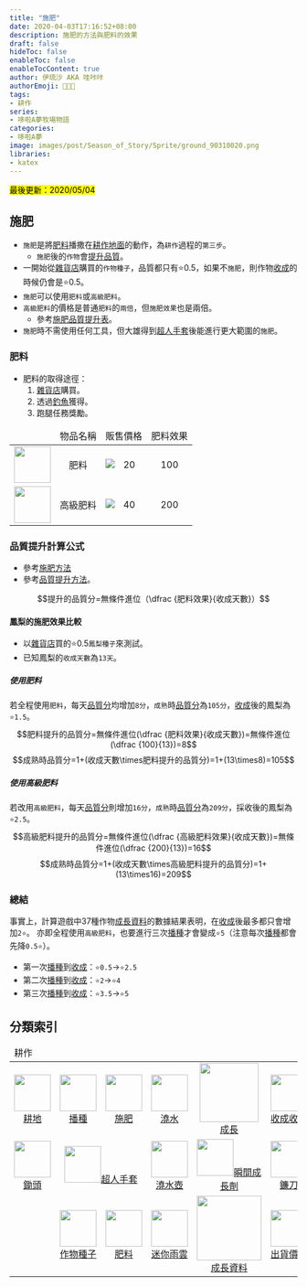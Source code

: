 ```yaml
---
title: "施肥"
date: 2020-04-03T17:16:52+08:00
description: 施肥的方法與肥料的效果
draft: false
hideToc: false
enableToc: false
enableTocContent: true
author: 伊琉沙 AKA 哇咔咔
authorEmoji: 👩🏿‍🚀
tags: 
- 耕作
series:
- 哆啦A夢牧場物語
categories:
- 哆啦A夢
image: images/post/Season_of_Story/Sprite/ground_90310020.png
libraries:
- katex
---
```

<mark>最後更新：2020/05/04</mark>

## 施肥
+ `施肥`是將[肥料](../doraemon-story-crop-part3/#肥料)播撒在[耕作地面](../doraemon-story-mod-ground/#耕作地面)的動作，為`耕作`過程的`第三步`。
    + `施肥`後的`作物`會[提升品質](../doraemon-story-crop-part3/#品質提升計算公式)。
+ 一開始從[雜貨店](../doraemon-story-shop-20700-knick-knacks-general-store)購買的`作物種子`，品質都只有⭐️0.5，如果不`施肥`，則作物[收成](../doraemon-story-crop-part6)的時候仍會是⭐️0.5。
+ `施肥`可以使用`肥料`或`高級肥料`。
+ `高級肥料`的價格是普通`肥料`的`兩倍`，但`施肥效果`也是兩倍。
    + 參考[施肥品質提升表](../doraemon-story-mod-crop/#施肥品質提升表)。
+ `施肥`時不需使用任何工具，但大雄得到[超人手套](../doraemon-story-tool-hoe)後能進行更大範圍的`施肥`。

### 肥料
+ 肥料的取得途徑：
    1. [雜貨店](../doraemon-story-shop-20700-knick-knacks-general-store/#肥料)購買。
    2. 透過[釣魚](../doraemon-story-live-fishing)獲得。
    3. 跑腿任務獎勵。

<table>
    <thead>
        <tr>
            <td align="center"></td>
            <td align="center">物品名稱</td>
            <td align="center">販售價格</td>
            <td align="center">肥料效果</td>
        </tr>
    </thead>
    <tr>
        <td align="center"><img width= "64px" src= "/images/post/Season_of_Story/Sprite/icon_1103000.png"></td>
        <td align="center">肥料</td>
        <td align="center"><img align="left" src= "/images/post/Season_of_Story/Sprite/Icon_Money_01.png">20</td>
        <td align="center">100</td>
    </tr>
    <tr>
        <td align="center"><img width= "64px" src= "/images/post/Season_of_Story/Sprite/icon_1103001.png"></td>
        <td align="center">高級肥料</td>
        <td align="center"><img align="left" src= "/images/post/Season_of_Story/Sprite/Icon_Money_01.png">40</td>
        <td align="center">200</td>
    </tr>
</table>

### 品質提升計算公式
+ 參考[施肥方法](../doraemon-story-mod-crop/#施肥方法)
+ 參考[品質提升方法](../doraemon-story-mod-crop/#品質提升方法)。

$$提升的品質分=無條件進位（\dfrac {肥料效果}{收成天數}）$$

#### 鳳梨的施肥效果比較
+ 以[雜貨店](../doraemon-story-shop-20700-knick-knacks-general-store)買的⭐️0.5`鳳梨種子`來測試。
+ 已知鳳梨的`收成天數`為`13天`。

##### 使用肥料
若全程使用`肥料`，每天[品質分](../doraemon-story-mod-crop/#品質分)均增加`8分`，`成熟`時[品質分](../doraemon-story-mod-crop/#品質分)為`105分`，[收成](../doraemon-story-crop-part6)後的鳳梨為`⭐️1.5`。
$$肥料提升的品質分=無條件進位(\dfrac {肥料效果}{收成天數})=無條件進位(\dfrac {100}{13})=8$$
$$成熟時品質分=1+(收成天數\times肥料提升的品質分)=1+(13\times8)=105$$

##### 使用高級肥料
若改用`高級肥料`，每天[品質分](../doraemon-story-mod-crop/#品質分)則增加`16分`，`成熟`時[品質分](../doraemon-story-mod-crop/#品質分)為`209分`，採收後的鳳梨為`⭐️2.5`。
$$高級肥料提升的品質分=無條件進位(\dfrac {高級肥料效果}{收成天數})=無條件進位(\dfrac {200}{13})=16$$
$$成熟時品質分=1+(收成天數\times高級肥料提升的品質分)=1+(13\times16)=209$$

### 總結
事實上，計算遊戲中37種作物[成長資料](../doraemon-story-crop-grow)的數據結果表明，在[收成](../doraemon-story-crop-part6)後最多都只會增加`2⭐️`。
亦即全程使用`高級肥料`，也要進行三次[播種](../doraemon-story-crop-part2)才會變成`⭐️5`（注意每次[播種](../doraemon-story-crop-part2)都會先降`0.5⭐️`）。
+ 第一次[播種](../doraemon-story-crop-part2)到[收成](../doraemon-story-crop-part6)：`⭐️0.5`→`⭐️2.5`
+ 第二次[播種](../doraemon-story-crop-part2)到[收成](../doraemon-story-crop-part6)：`⭐️2`→`⭐️4`
+ 第三次[播種](../doraemon-story-crop-part2)到[收成](../doraemon-story-crop-part6)：`⭐️3.5`→`⭐️5`

## 分類索引
<table>
    <thead>
        <tr>
            <td colspan="10">耕作</td>        
        </tr>
    </thead>
    <tr>
        <td align="center"><a href="../doraemon-story-crop-part1"><img width="64px" src= "/images/post/Season_of_Story/Sprite/ground_90310000.png">耕地</a></td>
        <td align="center"><a href="../doraemon-story-crop-part2"><img width="64px" src= "/images/post/Season_of_Story/Sprite/ground_90310010.png">播種</a></td>
        <td align="center"><a href="../doraemon-story-crop-part3"><img width="64px" src= "/images/post/Season_of_Story/Sprite/ground_90310020.png">施肥</a></td>
        <td align="center"><a href="../doraemon-story-crop-part4"><img width="64px" src= "/images/post/Season_of_Story/Sprite/ground_90310021.png">澆水</a></td>        
        <td align="center"><a href="../doraemon-story-crop-part5"><img width="103px" src= "/images/post/Season_of_Story/Sprite/Crop_90120602.png">成長</a></td>
        <td align="center"><a href="../doraemon-story-crop-part6"><img width="64px" src= "/images/post/Season_of_Story/Sprite/icon_1001030.png">收成收割</a></td>
        <td align="center"><a href="../#溫室種植"><img width="64px" src= "/images/post/Season_of_Story/Texture2D/tex_bg_1230_020.png">溫室種植</a></td>
    </tr>
    <tr>
        <td align="center"><a href="../doraemon-story-tool-hoe"><img width="64px" src= "/images/post/Season_of_Story/Sprite/icon_1001005.png">鋤頭</a></td>
        <td align="center" colspan="2"><a href="../doraemon-story-secret-gadget-farming/#超人手套"><img width="64px" src= "/images/post/Season_of_Story/Sprite/icon_1002130.png">超人手套</a></td>
        <td align="center"><a href="../doraemon-story-tool-watering-can"><img width="64px" src= "/images/post/Season_of_Story/Sprite/icon_1001025.png">澆水壺</a></td>
        <td align="center"><a href="../doraemon-story-secret-gadget-farming/#瞬間成長劑"><img width="64px" src= "/images/post/Season_of_Story/Sprite/icon_1104080.png">瞬間成長劑</a></td>
        <td align="center"><a href="../doraemon-story-tool-scythe"><img width="64px" src= "/images/post/Season_of_Story/Sprite/icon_1001035.png">鐮刀</a></td>
        <td align="center"><a href="../doraemon-story-secret-gadget-farming/#季節罐頭"><img width="64px" src= "/images/post/Season_of_Story/Sprite/icon_1104000.png">季節罐頭</a></td>
    </tr>
    <tr>
        <td></td>
        <td align="center"><a href="../doraemon-story-shop-20700-knick-knacks-general-store/#作物種子"><img width="64px" src= "/images/post/Season_of_Story/Sprite/icon_2000501.png">作物種子</a></td>
        <td align="center"><a href="../doraemon-story-shop-20700-knick-knacks-general-store/#肥料"><img width="64px" src= "/images/post/Season_of_Story/Sprite/icon_1103001.png">肥料</a></td>
        <td align="center"><a href="../doraemon-story-secret-gadget-farming/#迷你雨雲"><img width="64px" src= "/images/post/Season_of_Story/Sprite/icon_7063010.png">迷你雨雲</a></td>
        <td align="center"><a href="../doraemon-story-crop-grow"><img width="113px" src= "/images/post/Season_of_Story/Sprite/Crop_90110405.png">成長資料</a></td>
        <td align="center"><a href="../doraemon-story-shipping-prices-crops"><img width="64px" src= "/images/post/Season_of_Story/Sprite/icon_3000205.png">出貨價格</a></td>
        <td></td>
    </tr>
</table>
